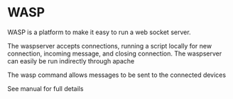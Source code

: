 # WASP
WASP is a platform to make it easy to run a web socket server.

The waspserver accepts connections, running a script locally for new connection, incoming message, and closing connection.
The waspserver can easily be run indirectly through apache

The wasp command allows messages to be sent to the connected devices

See manual for full details
